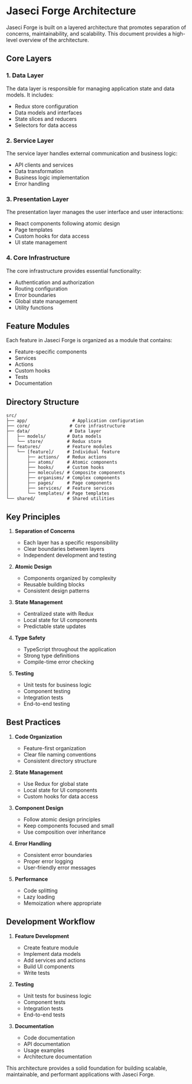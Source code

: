 # Jaseci Forge Architecture

Jaseci Forge is built on a layered architecture that promotes separation of concerns, maintainability, and scalability. This document provides a high-level overview of the architecture.

## Core Layers

### 1. Data Layer
The data layer is responsible for managing application state and data models. It includes:
- Redux store configuration
- Data models and interfaces
- State slices and reducers
- Selectors for data access

### 2. Service Layer
The service layer handles external communication and business logic:
- API clients and services
- Data transformation
- Business logic implementation
- Error handling

### 3. Presentation Layer
The presentation layer manages the user interface and user interactions:
- React components following atomic design
- Page templates
- Custom hooks for data access
- UI state management

### 4. Core Infrastructure
The core infrastructure provides essential functionality:
- Authentication and authorization
- Routing configuration
- Error boundaries
- Global state management
- Utility functions

## Feature Modules

Each feature in Jaseci Forge is organized as a module that contains:
- Feature-specific components
- Services
- Actions
- Custom hooks
- Tests
- Documentation

## Directory Structure

```
src/
├── app/                 # Application configuration
├── core/               # Core infrastructure
├── data/               # Data layer
│   ├── models/        # Data models
│   └── store/         # Redux store
├── features/          # Feature modules
│   └── [feature]/     # Individual feature
│       ├── actions/   # Redux actions
│       ├── atoms/     # Atomic components
│       ├── hooks/     # Custom hooks
│       ├── molecules/ # Composite components
│       ├── organisms/ # Complex components
│       ├── pages/     # Page components
│       ├── services/  # Feature services
│       └── templates/ # Page templates
└── shared/            # Shared utilities
```

## Key Principles

1. **Separation of Concerns**
   - Each layer has a specific responsibility
   - Clear boundaries between layers
   - Independent development and testing

2. **Atomic Design**
   - Components organized by complexity
   - Reusable building blocks
   - Consistent design patterns

3. **State Management**
   - Centralized state with Redux
   - Local state for UI components
   - Predictable state updates

4. **Type Safety**
   - TypeScript throughout the application
   - Strong type definitions
   - Compile-time error checking

5. **Testing**
   - Unit tests for business logic
   - Component testing
   - Integration tests
   - End-to-end testing

## Best Practices

1. **Code Organization**
   - Feature-first organization
   - Clear file naming conventions
   - Consistent directory structure

2. **State Management**
   - Use Redux for global state
   - Local state for UI components
   - Custom hooks for data access

3. **Component Design**
   - Follow atomic design principles
   - Keep components focused and small
   - Use composition over inheritance

4. **Error Handling**
   - Consistent error boundaries
   - Proper error logging
   - User-friendly error messages

5. **Performance**
   - Code splitting
   - Lazy loading
   - Memoization where appropriate

## Development Workflow

1. **Feature Development**
   - Create feature module
   - Implement data models
   - Add services and actions
   - Build UI components
   - Write tests

2. **Testing**
   - Unit tests for business logic
   - Component tests
   - Integration tests
   - End-to-end tests

3. **Documentation**
   - Code documentation
   - API documentation
   - Usage examples
   - Architecture documentation

This architecture provides a solid foundation for building scalable, maintainable, and performant applications with Jaseci Forge. 